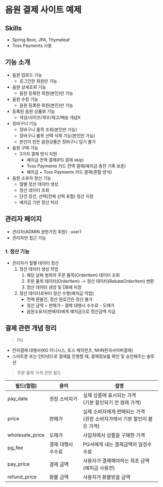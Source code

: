 # 음원 결제 사이트 예제
## Skills
- Spring Boot, JPA, Thymeleaf
- Toss Payments 사용
## 기능 소개
- 음원 업로드 기능
  - 로그인한 회원만 가능
- 음원 상세조회 기능
  - 음원 등록한 회원(본인)만 가능
- 음원 수정 기능
  - 음원 등록한 회원(본인)만 가능
- 등록된 음원 상품화 기능
  - 색상/사이즈/개수/재고/배송 개념X
- 장바구니 기능
  - 장바구니 품목 조회(본인만 가능)
  - 장바구니 품목 선택 삭제 기능(본인만 가능)
  - 본인이 만든 음원상품은 장바구니 담기 불가
- 음원 구매 기능
  - 3가지 결제 방식 지원
    - 예치금 전액 결제(PG 결제 skip)
    - Toss Payments 카드 전액 결제(예치금 충전 기록 보존)
    - 예치금 + Toss Payments 카드 결제(혼합 방식)
- 음원 소유자 정산 기능
  - 월별 정산 데이터 생성
  - 정산 데이터 조회
  - 단건 정산, 선택(전체 선택 포함) 정산 지원
  - 예치금 기반 정산 처리

## 관리자 페이지
- 관리자(ADMIN 권한가진 회원) : user1
- 관리자만 접근 가능 
### 1. 정산 기능
- 관리자가 월별 데이터 정산
  1) 정산 데이터 생성 작업
     1) 해당 날짜 범위의 주문 품목(OrderItem) 데이터 조회
     2) 주문 품목 데이터(OrderItem) -> 정산 데이터(RebateOrderItem) 변환
     3) 정산 데이터 생성 및 DB에 저장
  2) 정산 데이터로부터 정산 수행(예치금 작업)
     - 전액 환불건, 정산 완료건은 정산 불가
     - 정산 금액 = 판매가 - 결제 대행사 수수료 - 도매가
     - 음원소유자(판매자)에게 예치금으로 정산금액 지급

## 결제 관련 개념 정리
>PG 
  - 전자결제 대행사(KG 이니시스, 토스 페이먼츠, NHN한국사이버결제)
  - 스마트폰 또는 인터넷으로 결제를 진행할 때, 결제정보를 확인 및 승인해주는 솔루션
  
>주문 품목 가격 관련 필드

| 필드(컬럼)          | 용어         | 설명                                                |
|-----------------|------------|---------------------------------------------------|
| pay_date        | 권장 소비자가    | 실제 상품에 표시되는 가격<br/>(기본 할인되기 전 원래 가격)              |
| price           | 판매가        | 실제 소비자에게 판매되는 가격<br/>(권장 소비자가에서 기본 할인이 붙은 가격)     |
| wholesale_price | 도매가        | 사입처에서 상품을 구매한 가격                                  |
| pg_fee          | 결제 대행사 수수료 | PG사에게 내는 결제금액의 일정수수료                              |
| pay_price       | 결제 금액      | 사용자가 결제해야하는 최초 금액(예치금 사용전)                        |
| refund_price    | 환불 금액      | 사용자가 환불받을 금액                                      |
